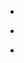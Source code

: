 
- [](/2021/01/1345238294896918529/)

- [](/2019/07/1148095764909838336/)

- [](/2018/11/1061379753591025664/)

